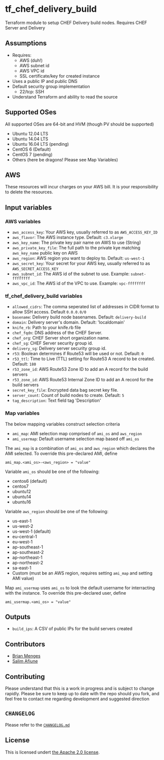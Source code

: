 # tf_chef_delivery_build
Terraform module to setup CHEF Delivery build nodes. Requires CHEF Server and Delivery

## Assumptions

* Requires:
  * AWS (duh!)
  * AWS subnet id
  * AWS VPC id
  * SSL certificate/key for created instance
* Uses a public IP and public DNS
* Default security group implementation
  * 22/tcp: SSH
* Understand Terraform and ability to read the source

## Supported OSes
All supported OSes are 64-bit and HVM (though PV should be supported)

* Ubuntu 12.04 LTS
* Ubuntu 14.04 LTS
* Ubuntu 16.04 LTS (pending)
* CentOS 6 (Default)
* CentOS 7 (pending)
* Others (here be dragons! Please see Map Variables)

## AWS

These resources will incur charges on your AWS bill. It is your responsibility to delete the resources.

## Input variables

### AWS variables

* `aws_access_key`: Your AWS key, usually referred to as `AWS_ACCESS_KEY_ID`
* `aws_flavor`: The AWS instance type. Default: `c3.xlarge`
* `aws_key_name`: The private key pair name on AWS to use (String)
* `aws_private_key_file`: The full path to the private kye matching `aws_key_name` public key on AWS
* `aws_region`: AWS region you want to deploy to. Default: `us-west-1`
* `aws_secret_key`: Your secret for your AWS key, usually referred to as `AWS_SECRET_ACCESS_KEY`
* `aws_subnet_id`: The AWS id of the subnet to use. Example: `subnet-ffffffff`
* `aws_vpc_id`: The AWS id of the VPC to use. Example: `vpc-ffffffff`

### tf_chef_delivery_build variables

* `allowed_cidrs`: The comma seperated list of addresses in CIDR format to allow SSH access. Default `0.0.0.0/0`
* `basename`: Delivery build node basenames. Default: `delivery-build`
* `domain`: Delivery server's domain. Default: 'localdomain'
* `knife_rb`: Path to your knife.rb file
* `chef_fqdn`: DNS address of the CHEF Server.
* `chef_org`: CHEF Server short organization name.
* `chef_sg`: CHEF Server security group id.
* `delivery_sg`: Delivery server security group id.
* `r53`: Boolean determines if Route53 will be used or not. Default: `0`
* `r53_ttl`: Time to Live (TTL) setting for Route53 A record to be created. Default: `180`
* `r53_zone_id`: AWS Route53 Zone ID to add an A record for the build servers
* `r53_zone_id`: AWS Route53 Internal Zone ID to add an A record for the build servers
* `secret_key_file`: Encrypted data bag secret key file.
* `server_count`: Count of build nodes to create. Default: `5`
* `tag_description`: Text field tag 'Description'

### Map variables

The below mapping variables construct selection criteria

* `ami_map`: AMI selection map comprised of `ami_os` and `aws_region`
* `ami_usermap`: Default username selection map based off `ami_os`

The `ami_map` is a combination of `ami_os` and `aws_region` which declares the AMI selected. To override this pre-declared AMI, define

```
ami_map.<ami_os>-<aws_region> = "value"
```

Variable `ami_os` should be one of the following:

* centos6 (default)
* centos7
* ubuntu12
* ubuntu14
* ubuntu16

Variable `aws_region` should be one of the following:

* us-east-1
* us-west-2
* us-west-1 (default)
* eu-central-1
* eu-west-1
* ap-southeast-1
* ap-southeast-2
* ap-northeast-1
* ap-northeast-2
* sa-east-1
* Custom (must be an AWS region, requires setting `ami_map` and setting AMI value)

Map `ami_usermap` uses `ami_os` to look the default username for interracting with the instance. To override this pre-declared user, define

```
ami_usermap.<ami_os> = "value"
```

## Outputs

* `build_ips`: A CSV of public IPs for the build servers created

## Contributors

* [Brian Menges](https://github.com/mengesb)
* [Salim Afiune](https://github.com/afiune)

## Contributing

Please understand that this is a work in progress and is subject to change rapidly. Please be sure to keep up to date with the repo should you fork, and feel free to contact me regarding development and suggested direction

## `CHANGELOG`

Please refer to the [`CHANGELOG.md`](CHANGELOG.md)

## License

This is licensed undert [the Apache 2.0 license](https://www.apache.org/licenses/LICENSE-2.0).
